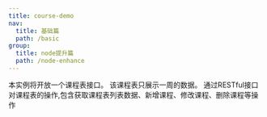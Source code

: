 ```yaml
---
title: course-demo
nav:
  title: 基础篇
  path: /basic
group:
  title: node提升篇
  path: /node-enhance
---
```


本实例将开放一个课程表接口。
该课程表只展示一周的数据。
通过RESTful接口对课程表的操作,包含获取课程表列表数据、新增课程、修改课程、删除课程等操作